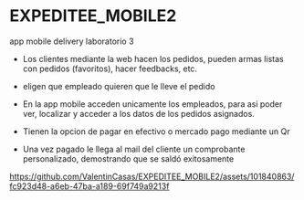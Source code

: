 # EXPEDITEE_MOBILE2
 app mobile delivery laboratorio 3

- Los clientes mediante la web hacen los pedidos, pueden armas listas con pedidos (favoritos), hacer feedbacks, etc.
- eligen que empleado quieren que le lleve el pedido

- En la app mobile acceden unicamente los empleados, para asi poder ver, localizar y acceder a los datos de los pedidos asignados.
- Tienen la opcion de pagar en efectivo o mercado pago mediante un Qr 
- Una vez pagado le llega al mail del cliente un comprobante personalizado, demostrando que se saldó exitosamente

https://github.com/ValentinCasas/EXPEDITEE_MOBILE2/assets/101840863/fc923d48-a6eb-47ba-a189-69f749a9213f

